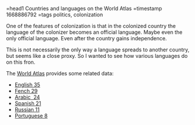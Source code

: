 =head1 Countries and languages on the World Atlas
=timestamp 1668886792
=tags politics, colonization



One of the features of colonization is that in the colonized country the language of the colonizer becomes an official language. Maybe even the only official language.
Even after the country gains independence.

This is not necessarily the only way a language spreads to another country, but seems like a close proxy. So I wanted to see how various languages do on this fron.



The <a href="https://www.worldatlas.com/">World Atlas</a> provides some related data:


<ul>
<li><a href="https://www.worldatlas.com/articles/countries-where-english-is-the-primary-language.html">English 35</a></li>
<li><a href="https://www.worldatlas.com/geography/french-speaking-countries.html">Fench 29</a></li>
<li><a href="https://www.worldatlas.com/articles/arabic-speaking-countries.html">Arabic  24</a></li>
<li><a href="https://www.worldatlas.com/articles/spanish-speaking-countries.html">Spanish 21</a></li>
<li><a href="https://www.worldatlas.com/articles/russian-speaking-countries.html">Russian 11</a></li>
<li><a href="https://www.worldatlas.com/articles/portuguese-speaking-countries.html">Portuguese 8 </a></li>
</ul>

